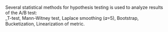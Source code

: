Several statistical methods for hypothesis testing is used to analyze results of the A/B test:<br>
_T-test, Mann-Witney test, Laplace smoothing (𝛼=5), Bootstrap, Bucketization, Linearization of metric.



